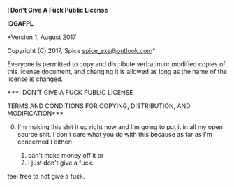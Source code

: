 **I Don't Give A Fuck Public License**

**IDGAFPL**

*Version 1, August 2017

Copyright (C) 2017, Spice <spice_exe@outlook.com>*

Everyone is permitted to copy and distribute verbatim or modified copies of this license document, and changing it is allowed as long as the name of the license is changed.

***I DON'T GIVE A FUCK PUBLIC LICENSE

TERMS AND CONDITIONS FOR COPYING, DISTRIBUTION, AND MODIFICATION***

0. I'm making this shit it up right now and I'm going to put it in all my open source shit.
I don't care what you do with this because as far as I'm concerned I either:

	1) can't make money off it or
	2) I just don't give a fuck.

feel free to not give a fuck.

